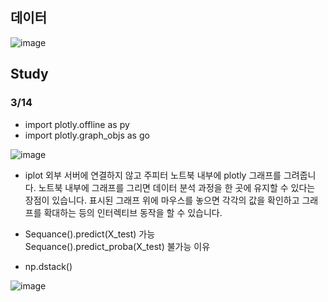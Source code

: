 ## 데이터

![image](https://user-images.githubusercontent.com/74644453/158055602-a2760ae7-a956-4989-9db6-83b81770e2f0.png)

## Study

### 3/14

- import plotly.offline as py
- import plotly.graph_objs as go

![image](https://user-images.githubusercontent.com/74644453/158306783-fb2fa692-dd2f-4245-ab44-2d6714c2f6f0.png)


 - iplot 
외부 서버에 연결하지 않고 주피터 노트북 내부에 plotly 그래프를 그려줍니다. 노트북 내부에 그래프를 그리면 데이터 분석 과정을 한 곳에 유지할 수 있다는 장점이 있습니다. 표시된 그래프 위에 마우스를 놓으면 각각의 값을 확인하고 그래프를 확대하는 등의 인터렉티브 동작을 할 수 있습니다.

- Sequance().predict(X_test) 가능</br>
Sequance().predict_proba(X_test) 불가능 이유

- np.dstack() </br>

![image](https://user-images.githubusercontent.com/74644453/158306453-bc1cdff2-1b65-49e3-8bfb-b0945ed6f4bf.png)


